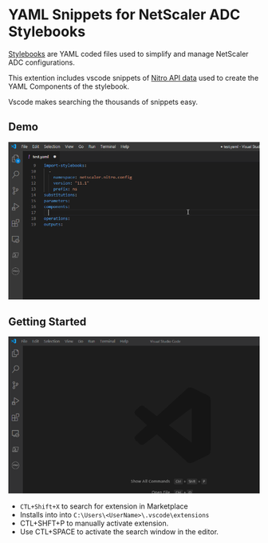 # YAML Snippets for NetScaler ADC Stylebooks

[Stylebooks](https://docs.citrix.com/en-us/netscaler-mas/12/stylebooks.html) are YAML coded files used to simplify and manage NetScaler ADC configurations. 

This extention includes vscode snippets of [Nitro API data](https://developer-docs.citrix.com/projects/citrix-adc-nitro-api-reference/en/latest/) used to create the YAML Components of the stylebook.  

Vscode makes searching the thousands of snippets easy. 
## Demo

![demo](https://raw.githubusercontent.com/rd636/vscode-adc-stylebook-yaml-components/master/demo.gif)

## Getting Started

![demo](https://raw.githubusercontent.com/rd636/vscode-adc-stylebook-yaml-components/master/demo2.gif)

- `CTL+Shift+X` to search for extension in Marketplace
- Installs into into `C:\Users\<UserName>\.vscode\extensions`
- CTL+SHFT+P to manually activate extension.
- Use CTL+SPACE to activate the search window in the editor.
